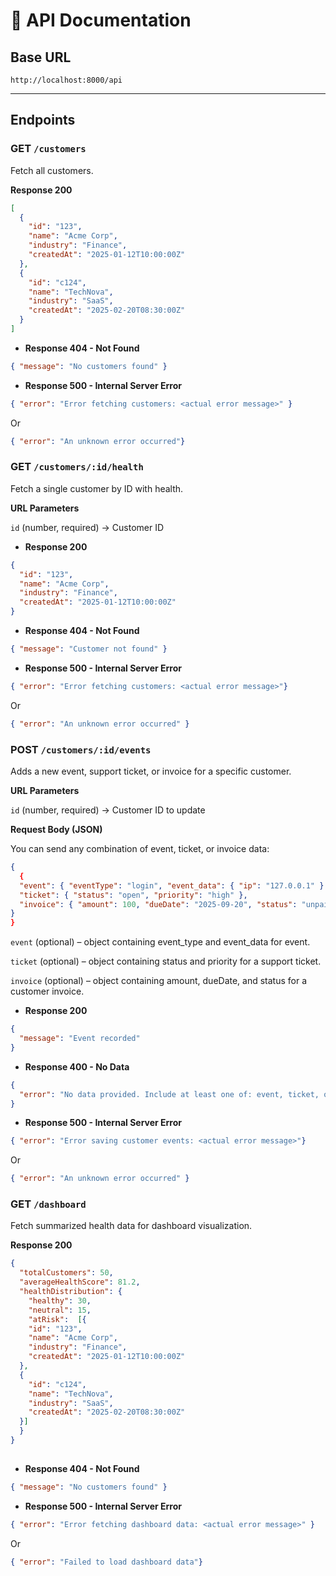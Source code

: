 # 📖 API Documentation

## Base URL

```http://localhost:8000/api```


---

## Endpoints

### GET `/customers`
Fetch all customers.

**Response 200**
```json
[
  {
    "id": "123",
    "name": "Acme Corp",
    "industry": "Finance",
    "createdAt": "2025-01-12T10:00:00Z"
  },
  {
    "id": "c124",
    "name": "TechNova",
    "industry": "SaaS",
    "createdAt": "2025-02-20T08:30:00Z"
  }
]
```

* **Response 404 - Not Found**
```json
{ "message": "No customers found" }
```

* **Response 500 - Internal Server Error**
```json
{ "error": "Error fetching customers: <actual error message>" }
```
Or

```json
{ "error": "An unknown error occurred"}
```

###  GET `/customers/:id/health`

Fetch a single customer by ID with health.

**URL Parameters**

`id` (number, required) → Customer ID

* **Response 200**

```json
{
  "id": "123",
  "name": "Acme Corp",
  "industry": "Finance",
  "createdAt": "2025-01-12T10:00:00Z"
}
```


* **Response 404 - Not Found**
```json
{ "message": "Customer not found" }
```

* **Response 500 - Internal Server Error**
```json
{ "error": "Error fetching customers: <actual error message>"}
```
Or

```json
{ "error": "An unknown error occurred" }
```

###  POST `/customers/:id/events`

Adds a new event, support ticket, or invoice for a specific customer.

**URL Parameters**

`id` (number, required) → Customer ID to update

**Request Body (JSON)**

You can send any combination of event, ticket, or invoice data:

```json
{
  {
  "event": { "eventType": "login", "event_data": { "ip": "127.0.0.1" } },
  "ticket": { "status": "open", "priority": "high" },
  "invoice": { "amount": 100, "dueDate": "2025-09-20", "status": "unpaid" }
}
}
```

`event` (optional) – object containing event_type and event_data for event.

`ticket` (optional) – object containing status and priority for a support ticket.

`invoice` (optional) – object containing amount, dueDate, and status for a customer invoice.

* **Response 200**

```json
{
  "message": "Event recorded"
}

```


* **Response 400 - No Data**
```json
{
  "error": "No data provided. Include at least one of: event, ticket, or invoice."
}

```

* **Response 500 - Internal Server Error**
```json
{ "error": "Error saving customer events: <actual error message>"}
```
Or

```json
{ "error": "An unknown error occurred" }
```


### GET `/dashboard`
Fetch summarized health data for dashboard visualization.

**Response 200**
```json
{
  "totalCustomers": 50,
  "averageHealthScore": 81.2,
  "healthDistribution": {
    "healthy": 30,
    "neutral": 15,
    "atRisk":  [{
    "id": "123",
    "name": "Acme Corp",
    "industry": "Finance",
    "createdAt": "2025-01-12T10:00:00Z"
  },
  {
    "id": "c124",
    "name": "TechNova",
    "industry": "SaaS",
    "createdAt": "2025-02-20T08:30:00Z"
  }]
  }
}
 
```

* **Response 404 - Not Found**
```json
{ "message": "No customers found" }
```

* **Response 500 - Internal Server Error**
```json
{ "error": "Error fetching dashboard data: <actual error message>" }
```
Or

```json
{ "error": "Failed to load dashboard data"}
```

